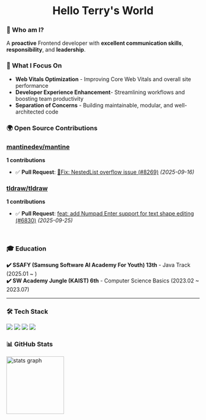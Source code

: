 <h1 align="center">Hello Terry's World</h1>

### 🧠 Who am I?

A **proactive** Frontend developer with **excellent communication skills**, **responsibility**, and **leadership**.

### 🚀 What I Focus On

- **Web Vitals Optimization** - Improving Core Web Vitals and overall site performance
- **Developer Experience Enhancement**- Streamlining workflows and boosting team productivity
- **Separation of Concerns** - Building maintainable, modular, and well-architected code
  
### 🌍 Open Source Contributions
  
### [mantinedev/mantine](https://github.com/mantinedev/mantine)
**1 contributions**

- ✅ **Pull Request**: [🐛Fix: NestedList overflow issue (#8269)](https://github.com/mantinedev/mantine/pull/8269) *(2025-09-16)*

### [tldraw/tldraw](https://github.com/tldraw/tldraw)
**1 contributions**

- ✅ **Pull Request**: [feat: add Numpad Enter support for text shape editing (#6830)](https://github.com/tldraw/tldraw/pull/6830) *(2025-09-25)*

<br/>



### 🎓 Education
**✔️ SSAFY (Samsung Software AI Academy For Youth) 13th** - Java Track (2025.01 ~ )  
**✔️ SW Academy Jungle (KAIST) 6th** - Computer Science Basics (2023.02 ~ 2023.07)

---

### 🛠 Tech Stack

<div align="left">
  <img src="https://img.shields.io/badge/javascript-%23F7DF1E.svg?&style=for-the-badge&logo=javascript&logoColor=black" />
  <img src="https://img.shields.io/badge/typescript-%233178C6.svg?&style=for-the-badge&logo=typescript&logoColor=white" />
  <img src="https://img.shields.io/badge/react-%2361DAFB.svg?&style=for-the-badge&logo=react&logoColor=black" />
  <img src="https://img.shields.io/badge/next.js-%23000000.svg?&style=for-the-badge&logo=next.js&logoColor=white" />
</div>

### 📊 GitHub Stats

<div align="left">
  <img src="https://github-readme-stats.vercel.app/api?username=terrydkim&hide_title=false&hide_rank=false&show_icons=true&include_all_commits=true&count_private=true&disable_animations=false&theme=tokyonight&locale=en&hide_border=false&order=1" height="150" alt="stats graph"  />
</div>


<!-- 
[![Top Langs](https://github-readme-stats.vercel.app/api/top-langs/?username=terrydkim&layout=compact)](https://github.com/anuraghazra/github-readme-stats)
<img src="https://streak-stats.demolab.com?user=terrydkim&locale=en&mode=daily&theme=dracula&hide_border=false&border_radius=5&order=3" height="150" alt="streak graph"  />
-->


<!--
**terrydkim/terrydkim** is a ✨ _special_ ✨ repository because its `README.md` (this file) appears on your GitHub profile.

Here are some ideas to get you started:

- 🔭 I’m currently working on ...
- 🌱 I’m currently learning ...
- 👯 I’m looking to collaborate on ...
- 🤔 I’m looking for help with ...
- 💬 Ask me about ...
- 📫 How to reach me: ...
- 😄 Pronouns: ...
- ⚡ Fun fact: ...
-->
